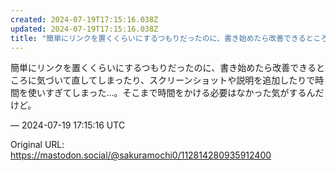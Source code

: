 ```yaml
---
created: 2024-07-19T17:15:16.038Z
updated: 2024-07-19T17:15:16.038Z
title: "簡単にリンクを置くくらいにするつもりだったのに、書き始めたら改善できるところに気[...]"
---
```


<p>簡単にリンクを置くくらいにするつもりだったのに、書き始めたら改善できるところに気づいて直してしまったり、スクリーンショットや説明を追加したりで時間を使いすぎてしまった…。そこまで時間をかける必要はなかった気がするんだけど。</p>

&mdash; 2024-07-19 17:15:16 UTC

Original URL: https://mastodon.social/@sakuramochi0/112814280935912400
